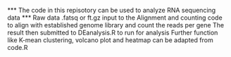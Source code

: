 *** The code in this repisotory can be used to analyze RNA sequencing data ***
Raw data .fatsq or ft.gz input to the Alignment and counting code to align with established genome library and count the reads per gene
The result then submitted to DEanalysis.R to run for analysis
Further function like K-mean clustering, volcano plot and heatmap can be adapted from code.R


